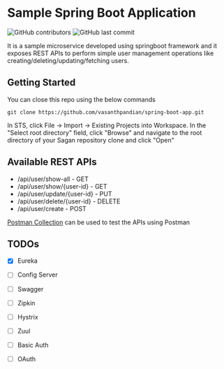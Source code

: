 # Sample Spring Boot Application

![GitHub contributors](https://img.shields.io/github/contributors/vasanthpandian/spring-boot-demo.svg) ![GitHub last commit](https://img.shields.io/github/last-commit/vasanthpandian/spring-boot-demo.svg)

It is a sample microservice developed using springboot framework and it exposes REST APIs to perform simple user management operations like creating/deleting/updating/fetching users.

## Getting Started
You can close this repo using the below commands
```
git clone https://github.com/vasanthpandian/spring-boot-app.git
```
In STS, click File -> Import -> Existing Projects into Workspace. In the "Select root directory" field, click "Browse" and navigate to the root directory of your Sagan repository clone and click "Open"

## Available REST APIs
- /api/user/show-all - GET
- /api/user/show/{user-id} - GET
- /api/user/update/{user-id} - PUT
- /api/user/delete/{user-id} - DELETE
- /api/user/create - POST

[Postman Collection](/user-service.postman_collection.json) can be used to test the APIs using Postman

## TODOs
- [x] Eureka
- [ ] Config Server
- [ ] Swagger
- [ ] Zipkin
- [ ] Hystrix
- [ ] Zuul
- [ ] Basic Auth
- [ ] OAuth


